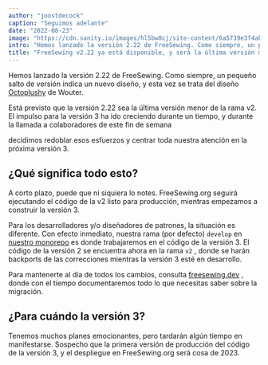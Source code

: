 ```yaml
---
author: "joostdecock"
caption: "Seguimos adelante"
date: "2022-08-23"
image: "https://cdn.sanity.io/images/hl5bw8cj/site-content/6a5739e3f4ab7694fdd0d1f46c9ec7ecd4c6431b-1920x1280.jpg"
intro: "Hemos lanzado la versión 2.22 de FreeSewing. Como siempre, un pequeño salto de versión indica un nuevo diseño, y esta vez se trata del diseño Octoplushy de Wouter."
title: "FreeSewing v2.22 ya está disponible, y será la última versión menor antes de la v3"
---
```


Hemos lanzado la versión 2.22 de FreeSewing. Como siempre, un pequeño salto de versión indica un nuevo diseño, y esta vez se trata del diseño [Octoplushy](/designs/octoplushy) de Wouter.

Está previsto que la versión 2.22 sea la última versión menor de la rama v2. </a> El impulso para la versión 3 ha ido creciendo durante un tiempo, y durante la llamada a colaboradores de este fin de semana

decidimos redoblar esos esfuerzos y centrar toda nuestra atención en la próxima versión 3.</p> 



## ¿Qué significa todo esto?

A corto plazo, puede que ni siquiera lo notes. FreeSewing.org seguirá ejecutando el código de la v2 listo para producción, mientras empezamos a construir la versión 3.

Para los desarrolladores y/o diseñadores de patrones, la situación es diferente. Con efecto inmediato, nuestra rama (por defecto) `develop` en [nuestro monorepo](https://github.com/freesewing/freesewing) es donde trabajaremos en el código de la versión 3. El código de la versión 2 se encuentra ahora en la rama `v2` , donde se harán backports de las correcciones mientras la versión 3 esté en desarrollo.

Para mantenerte al día de todos los cambios, consulta [freesewing.dev](https://freesewing.dev) , donde con el tiempo documentaremos todo lo que necesitas saber sobre la migración.



## ¿Para cuándo la versión 3?

Tenemos muchos planes emocionantes, pero tardarán algún tiempo en manifestarse. Sospecho que la primera versión de producción del código de la versión 3, y el despliegue en FreeSewing.org será cosa de 2023.


